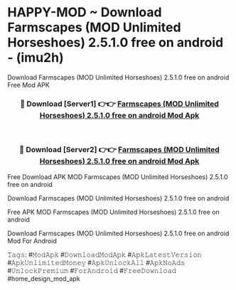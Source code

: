# HAPPY-MOD ~ Download Farmscapes (MOD Unlimited Horseshoes) 2.5.1.0 free on android - (imu2h)
Download Farmscapes (MOD Unlimited Horseshoes) 2.5.1.0 free on android Free Mod APK

<div align="center">
<h3>🔴 Download [Server1] 👉👉 <a href="https://apk-comot.site?title=Farmscapes_(MOD_Unlimited_Horseshoes)_2.5.1.0_free_on_android">Farmscapes (MOD Unlimited Horseshoes) 2.5.1.0 free on android Mod Apk</a></h3><br>

<h3>🔴 Download [Server2] 👉👉 <a href="https://apk-comot.site?title=Farmscapes_(MOD_Unlimited_Horseshoes)_2.5.1.0_free_on_android">Farmscapes (MOD Unlimited Horseshoes) 2.5.1.0 free on android Mod Apk</a></h3>
</div>


Free Download APK MOD Farmscapes (MOD Unlimited Horseshoes) 2.5.1.0 free on android

Download Farmscapes (MOD Unlimited Horseshoes) 2.5.1.0 free on android 

Free APK MOD Farmscapes (MOD Unlimited Horseshoes) 2.5.1.0 free on android 

Download Farmscapes (MOD Unlimited Horseshoes) 2.5.1.0 free on android Mod For Android

𝚃𝚊𝚐𝚜: #𝙼𝚘𝚍𝙰𝚙𝚔 #𝙳𝚘𝚠𝚗𝚕𝚘𝚊𝚍𝙼𝚘𝚍𝙰𝚙𝚔 #𝙰𝚙𝚔𝙻𝚊𝚝𝚎𝚜𝚝𝚅𝚎𝚛𝚜𝚒𝚘𝚗 #𝙰𝚙𝚔𝚄𝚗𝚕𝚒𝚖𝚒𝚝𝚎𝚍𝙼𝚘𝚗𝚎𝚢 #𝙰𝚙𝚔𝚄𝚗𝚕𝚘𝚌𝚔𝙰𝚕𝚕 #𝙰𝚙𝚔𝙽𝚘𝙰𝚍𝚜 #𝚄𝚗𝚕𝚘𝚌𝚔𝙿𝚛𝚎𝚖𝚒𝚞𝚖 #𝙵𝚘𝚛𝙰𝚗𝚍𝚛𝚘𝚒𝚍 #𝙵𝚛𝚎𝚎𝙳𝚘𝚠𝚗𝚕𝚘𝚊𝚍 #home_design_mod_apk